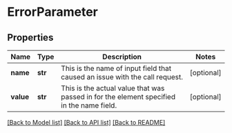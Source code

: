 # ErrorParameter

## Properties
Name | Type | Description | Notes
------------ | ------------- | ------------- | -------------
**name** | **str** | This is the name of input field that caused an issue with the call request. | [optional] 
**value** | **str** | This is the actual value that was passed in for the element specified in the name field. | [optional] 

[[Back to Model list]](../README.md#documentation-for-models) [[Back to API list]](../README.md#documentation-for-api-endpoints) [[Back to README]](../README.md)

